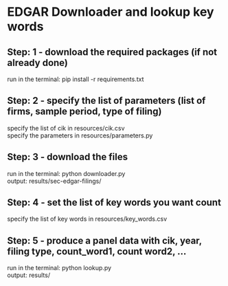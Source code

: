 # EDGAR Downloader and lookup key words

## Step: 1 - download the required packages (if not already done)
run in the terminal: pip install -r requirements.txt

## Step: 2 - specify the list of parameters (list of firms, sample period, type of filing)
specify the list of cik in resources/cik.csv<br />
specify the parameters in resources/parameters.py

## Step: 3 - download the files
run in the terminal: python downloader.py<br />
output: results/sec-edgar-filings/

## Step: 4 - set the list of key words you want count
specify the list of key words in resources/key_words.csv

## Step: 5 - produce a panel data with cik, year, filing type, count_word1, count word2, ...
run in the terminal: python lookup.py<br />
output: results/
